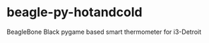 beagle-py-hotandcold
====================

BeagleBone Black pygame based smart thermometer for i3-Detroit

